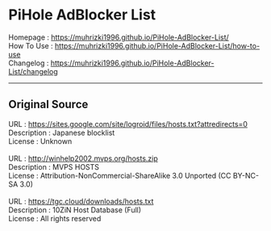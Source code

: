 # PiHole AdBlocker List
Homepage : https://muhrizki1996.github.io/PiHole-AdBlocker-List/<br>
How To Use : https://muhrizki1996.github.io/PiHole-AdBlocker-List/how-to-use<br>
Changelog : https://muhrizki1996.github.io/PiHole-AdBlocker-List/changelog

--------------------------------------------------------------------------------------------

## Original Source
URL : https://sites.google.com/site/logroid/files/hosts.txt?attredirects=0<br>
Description : Japanese blocklist<br>
License : Unknown<br><br>
URL : http://winhelp2002.mvps.org/hosts.zip<br>
Description : MVPS HOSTS<br>
License : Attribution-NonCommercial-ShareAlike 3.0 Unported (CC BY-NC-SA 3.0)<br><br>
URL : https://tgc.cloud/downloads/hosts.txt<br>
Description : 10ZiN Host Database (Full)<br>
License : All rights reserved